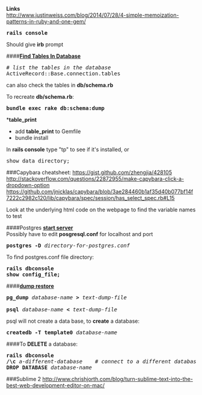 **Links**  
http://www.justinweiss.com/blog/2014/07/28/4-simple-memoization-patterns-in-ruby-and-one-gem/  


<pre>
<b>rails console</b>
</pre>

Should give <b>irb</b> prompt

####[<b>Find Tables In Database</b>](http://stackoverflow.com/questions/24880956/rails-console-database-schema-checking)  
<pre>
# <em>list the tables in the database</em>
ActiveRecord::Base.connection.tables
</pre>

can also check the tables in <b>db/schema.rb</b>

To recreate <b>db/schema.rb</b>:
<pre>
<b>bundle exec rake db:schema:dump</b>
</pre>

***table_print**
- add **table_print** to Gemfile
- bundle install

In <b>rails console</b> type "tp" to see if it's installed, or
<pre>
show data_directory;
</pre>

###Capybara
cheatsheet: https://gist.github.com/zhengjia/428105  
http://stackoverflow.com/questions/22872955/make-capybara-click-a-dropdown-option  
https://github.com/jnicklas/capybara/blob/3ae284460b1af35d40b077bf14f7222c2982c120/lib/capybara/spec/session/has_select_spec.rb#L15  

Look at the underlying html code on the webpage to find the variable names to test  


####Postgres
[**start server**](http://www.postgresql.org/docs/9.1/static/server-start.html)    
Possibly have to edit <b>posgresql.conf</b> for localhost and port  

<pre>
<b>postgres -D</b> <em>directory-for-postgres.conf</em>
</pre>
To find postgres.conf file directory:
<pre>
<b>rails dbconsole</b>
<b>show config_file;</b>
</pre>

####[<b>dump restore</b>](http://www.postgresql.org/docs/9.4/static/backup-dump.html)   
<pre>
<b>pg_dump</b> <em>database-name</em> <b>&gt</b> <em>text-dump-file</em>

<b>psql</b> <em>database-name</em> <b>&lt</b> <em>text-dump-file</em>
</pre>

psql will not create a data base, to <b>create</b> a database:
<pre>
<b>createdb -T template0</b> <em>database-name</em>
</pre>

####To <b>DELETE</b> a database:
<pre>
<b>rails dbconsole</b>
<b>/\c</b> <em>a-different-database</em>    # <em>connect to a different database than the one being deleted</em>
<b>DROP DATABASE</b> <em>database-name</em>
</pre>

###Sublime 2
http://www.chrishjorth.com/blog/turn-sublime-text-into-the-best-web-development-editor-on-mac/  
